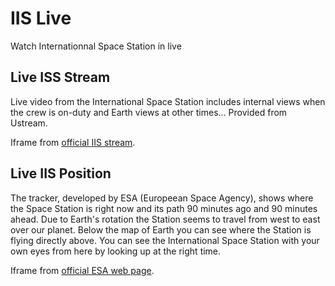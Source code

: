 # IIS Live

Watch Internationnal Space Station in live

## Live ISS Stream
Live video from the International Space Station includes internal views when the crew is on-duty and Earth views at other times... Provided from Ustream.

Iframe from [official IIS stream](http://www.ustream.tv/channel/live-iss-stream).

## Live IIS Position

The tracker, developed by ESA (Europeean Space Agency), shows where the Space Station is right now and its path 90 minutes ago and 90 minutes ahead. Due to Earth's rotation the Station seems to travel from west to east over our planet. Below the map of Earth you can see where the Station is flying directly above. You can see the International Space Station with your own eyes from here by looking up at the right time.

Iframe from [official ESA web page](http://www.esa.int/Our_Activities/Human_Spaceflight/International_Space_Station/Where_is_the_International_Space_Station).
